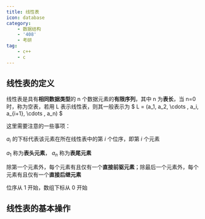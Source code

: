 ```yaml
---
title: 线性表
icon: database
category: 
    - 数据结构
    - '408'
    - 考研
tag: 
    - c++
    - c
---
```


## 线性表的定义

线性表是具有**相同数据类型**的 n 个数据元素的**有限序列**，其中 n 为**表长**，当 n=0 时，称为空表，若用 L 表示线性表，则其一般表示为 $ L = (a_1, a_2, \cdots , a_i, a_{i+1}, \cdots , a_n) $

这里需要注意的一些事项：

$a_i$ 的下标代表该元素在所在线性表中的第 $i$ 个位序，即第 $i$ 个元素

$a_1$ 称为**表头元素**， $a_n$ 称为**表尾元素** 

除第一个元素外，每个元素有且仅有一个**直接前驱元素**；除最后一个元素外，每个元素有且仅有一个**直接后继元素**

位序从 1 开始，数组下标从 0 开始

## 线性表的基本操作

